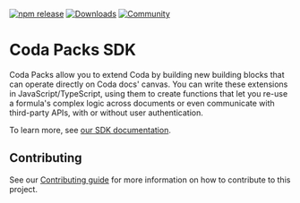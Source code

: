 <!-- NOTE: this is a test PR for debugging CircleCI builds from a forked PR -->
<!-- NOTE: take 2; this time, after unfollowing the project on CircleCI -->

[![npm release](https://img.shields.io/npm/v/@codahq/packs-sdk?color=%23F8AD40&logo=coda&logoColor=%23EE5A29&style=flat-square)](https://www.npmjs.com/package/@codahq/packs-sdk)
[![Downloads](https://img.shields.io/npm/dt/@codahq/packs-sdk?color=%23F8AD40&label=npm%20downloads&style=flat-square)](https://coda.io/gallery?filter=Packs)
[![Community](https://img.shields.io/discourse/users?color=%23F8AD40&label=community&logo=coda&server=https%3A%2F%2Fcommunity.coda.io%2F&style=flat-square)](https://community.coda.io)

# Coda Packs SDK

Coda Packs allow you to extend Coda by building new building blocks that can operate directly on Coda docs' canvas. You can write these extensions in JavaScript/TypeScript, using them to create functions that let you re-use a formula's complex logic across documents or even communicate with third-party APIs, with or without user authentication.

To learn more, see [our SDK documentation](https://coda.io/packs/build).

## Contributing

See our [Contributing guide](CONTRIBUTING.md) for more information on how to contribute to this project.

